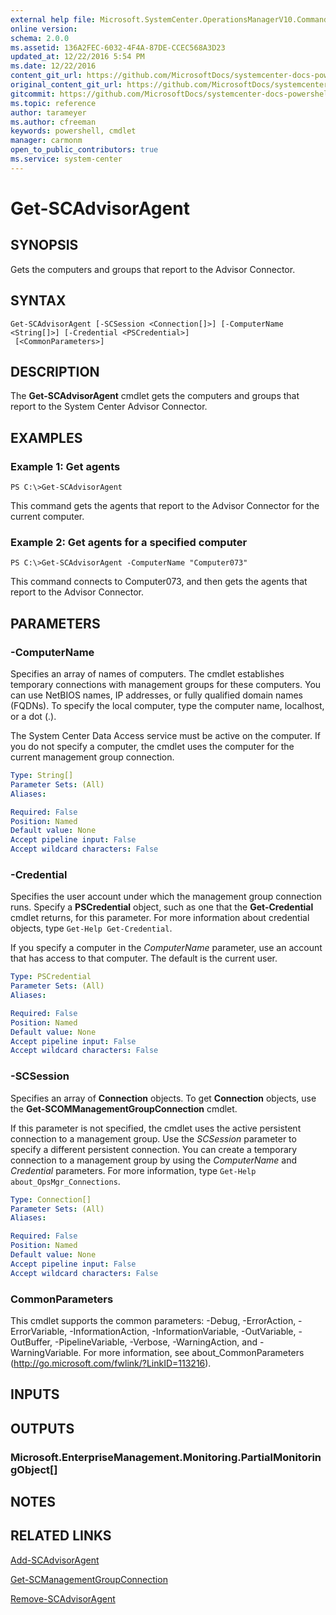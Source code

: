 ```yaml
---
external help file: Microsoft.SystemCenter.OperationsManagerV10.Commands.dll-Help.xml
online version: 
schema: 2.0.0
ms.assetid: 136A2FEC-6032-4F4A-87DE-CCEC568A3D23
updated_at: 12/22/2016 5:54 PM
ms.date: 12/22/2016
content_git_url: https://github.com/MicrosoftDocs/systemcenter-docs-powershell/blob/master/systemcenter-cmdlets/SystemCenter2016/OperationsManager/vlatest/Get-SCAdvisorAgent.md
original_content_git_url: https://github.com/MicrosoftDocs/systemcenter-docs-powershell/blob/master/systemcenter-cmdlets/SystemCenter2016/OperationsManager/vlatest/Get-SCAdvisorAgent.md
gitcommit: https://github.com/MicrosoftDocs/systemcenter-docs-powershell/blob/17c3a51bd892aad46c731d9f381f0704b4815004/systemcenter-cmdlets/SystemCenter2016/OperationsManager/vlatest/Get-SCAdvisorAgent.md
ms.topic: reference
author: tarameyer
ms.author: cfreeman
keywords: powershell, cmdlet
manager: carmonm
open_to_public_contributors: true
ms.service: system-center
---
```


# Get-SCAdvisorAgent

## SYNOPSIS
Gets the computers and groups that report to the Advisor Connector.

## SYNTAX

```
Get-SCAdvisorAgent [-SCSession <Connection[]>] [-ComputerName <String[]>] [-Credential <PSCredential>]
 [<CommonParameters>]
```

## DESCRIPTION
The **Get-SCAdvisorAgent** cmdlet gets the computers and groups that report to the System Center Advisor Connector.

## EXAMPLES

### Example 1: Get agents
```
PS C:\>Get-SCAdvisorAgent
```

This command gets the agents that report to the Advisor Connector for the current computer.

### Example 2: Get agents for a specified computer
```
PS C:\>Get-SCAdvisorAgent -ComputerName "Computer073"
```

This command connects to Computer073, and then gets the agents that report to the Advisor Connector.

## PARAMETERS

### -ComputerName
Specifies an array of names of computers.
The cmdlet establishes temporary connections with management groups for these computers.
You can use NetBIOS names, IP addresses, or fully qualified domain names (FQDNs).
To specify the local computer, type the computer name, localhost, or a dot (.).

The System Center Data Access service must be active on the computer.
If you do not specify a computer, the cmdlet uses the computer for the current management group connection.

```yaml
Type: String[]
Parameter Sets: (All)
Aliases: 

Required: False
Position: Named
Default value: None
Accept pipeline input: False
Accept wildcard characters: False
```

### -Credential
Specifies the user account under which the management group connection runs.
Specify a **PSCredential** object, such as one that the **Get-Credential** cmdlet returns, for this parameter.
For more information about credential objects, type `Get-Help Get-Credential`.

If you specify a computer in the *ComputerName* parameter, use an account that has access to that computer.
The default is the current user.

```yaml
Type: PSCredential
Parameter Sets: (All)
Aliases: 

Required: False
Position: Named
Default value: None
Accept pipeline input: False
Accept wildcard characters: False
```

### -SCSession
Specifies an array of **Connection** objects.
To get **Connection** objects, use the **Get-SCOMManagementGroupConnection** cmdlet.

If this parameter is not specified, the cmdlet uses the active persistent connection to a management group.
Use the *SCSession* parameter to specify a different persistent connection.
You can create a temporary connection to a management group by using the *ComputerName* and *Credential* parameters.
For more information, type `Get-Help about_OpsMgr_Connections`.

```yaml
Type: Connection[]
Parameter Sets: (All)
Aliases: 

Required: False
Position: Named
Default value: None
Accept pipeline input: False
Accept wildcard characters: False
```

### CommonParameters
This cmdlet supports the common parameters: -Debug, -ErrorAction, -ErrorVariable, -InformationAction, -InformationVariable, -OutVariable, -OutBuffer, -PipelineVariable, -Verbose, -WarningAction, and -WarningVariable. For more information, see about_CommonParameters (http://go.microsoft.com/fwlink/?LinkID=113216).

## INPUTS

## OUTPUTS

### Microsoft.EnterpriseManagement.Monitoring.PartialMonitoringObject[]

## NOTES

## RELATED LINKS

[Add-SCAdvisorAgent](xref:SystemCenter2016/OperationsManager/vlatest/Add-SCAdvisorAgent.md)

[Get-SCManagementGroupConnection](xref:SystemCenter2016/OperationsManager/vlatest/Get-SCManagementGroupConnection.md)

[Remove-SCAdvisorAgent](xref:SystemCenter2016/OperationsManager/vlatest/Remove-SCAdvisorAgent.md)

